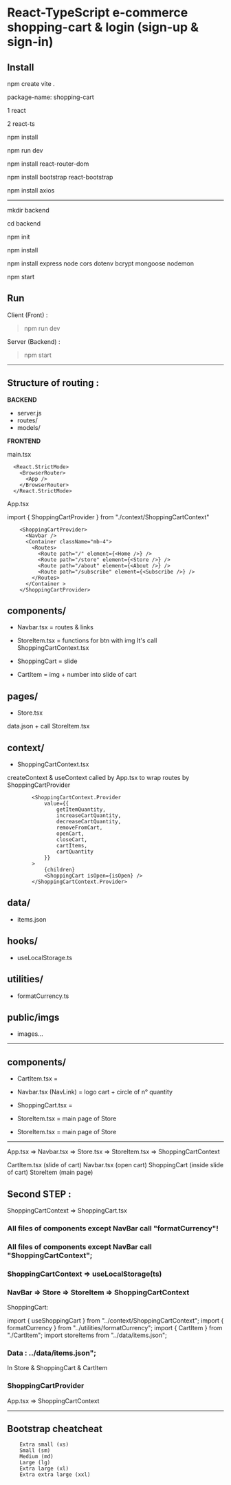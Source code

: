 # React-TypeScript e-commerce shopping-cart & login (sign-up & sign-in)

## Install

npm create vite .

package-name: shopping-cart

1    react

2    react-ts

npm install

npm run dev

npm install react-router-dom

npm install bootstrap react-bootstrap

npm install axios

---

mkdir backend

cd backend

npm init

npm install

npm install express node cors dotenv bcrypt mongoose nodemon

npm start

## Run

Client (Front) :

> npm run dev

Server (Backend) :

> npm start

---

## Structure of routing :

**BACKEND**

- server.js
- routes/
- models/


**FRONTEND**

main.tsx

```
  <React.StrictMode>
    <BrowserRouter>
      <App />
    </BrowserRouter>
  </React.StrictMode>
```

App.tsx

import { ShoppingCartProvider } from "./context/ShoppingCartContext"

```
    <ShoppingCartProvider>
      <Navbar />
      <Container className="mb-4">
        <Routes>
          <Route path="/" element={<Home />} />
          <Route path="/store" element={<Store />} />
          <Route path="/about" element={<About />} />
          <Route path="/subscribe" element={<Subscribe />} />
        </Routes>
      </Container >
    </ShoppingCartProvider>
```

## components/

- Navbar.tsx = routes & links
- StoreItem.tsx = functions for btn with img
    It's call ShoppingCartContext.tsx

- ShoppingCart = slide


- CartItem = img + number into slide of cart


## pages/

- Store.tsx

data.json + call StoreItem.tsx

## context/

- ShoppingCartContext.tsx

createContext & useContext
called by App.tsx to wrap routes by ShoppingCartProvider

```
        <ShoppingCartContext.Provider 
            value={{ 
                getItemQuantity, 
                increaseCartQuantity, 
                decreaseCartQuantity, 
                removeFromCart,
                openCart,
                closeCart,
                cartItems,
                cartQuantity
            }}
        >
            {children}
            <ShoppingCart isOpen={isOpen} />
        </ShoppingCartContext.Provider>
```

## data/

- items.json

## hooks/

- useLocalStorage.ts

## utilities/

- formatCurrency.ts

## public/imgs

- images...

---

## components/

- CartItem.tsx = 
- Navbar.tsx (NavLink) = logo cart + circle of n° quantity
- ShoppingCart.tsx =
- StoreItem.tsx = main page of Store

- StoreItem.tsx = main page of Store

---

App.tsx => Navbar.tsx => Store.tsx => StoreItem.tsx => ShoppingCartContext

CartItem.tsx (slide of cart)
Navbar.tsx (open cart)
ShoppingCart (inside slide of cart)
StoreItem (main page)

## Second STEP :

ShoppingCartContext => ShoppingCart.tsx

### All files of components except NavBar call "formatCurrency"!

### All files of components except NavBar call "ShoppingCartContext";

### ShoppingCartContext => useLocalStorage(ts)

### NavBar => Store => StoreItem => ShoppingCartContext


ShoppingCart:

import { useShoppingCart } from "../context/ShoppingCartContext";
import { formatCurrency } from "../utilities/formatCurrency";
import { CartItem } from "./CartItem";
import storeItems from "../data/items.json";


### Data : ../data/items.json";

In Store & ShoppingCart & CartItem


### ShoppingCartProvider

App.tsx => ShoppingCartContext

---

## Bootstrap cheatcheat

```
    Extra small (xs)
    Small (sm)
    Medium (md)
    Large (lg)
    Extra large (xl)
    Extra extra large (xxl)
```


